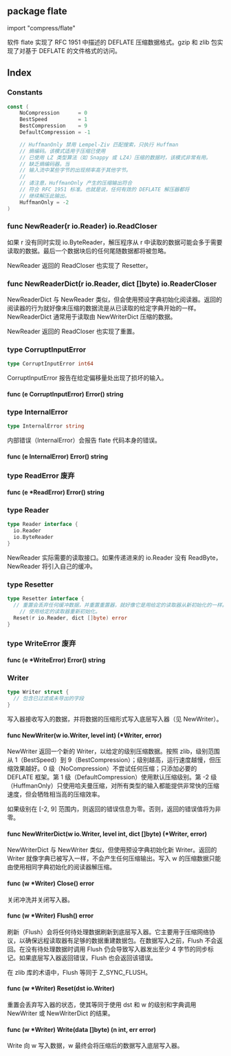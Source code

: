 ## package flate

import "compress/flate"

软件 flate 实现了 RFC 1951 中描述的 DEFLATE 压缩数据格式。gzip 和 zlib 包实现了对基于 DEFLATE 的文件格式的访问。

## Index

### Constants

```go
const (
	NoCompression      = 0
	BestSpeed          = 1
	BestCompression    = 9
	DefaultCompression = -1

	// HuffmanOnly 禁用 Lempel-Ziv 匹配搜索，只执行 Huffman
	// 熵编码。该模式适用于压缩已使用
	// 已使用 LZ 类型算法（如 Snappy 或 LZ4）压缩的数据时，该模式非常有用。
	// 缺乏熵编码器。当
	// 输入流中某些字节的出现频率高于其他字节。
	//
	// 请注意，HuffmanOnly 产生的压缩输出符合
	// 符合 RFC 1951 标准。也就是说，任何有效的 DEFLATE 解压器都将
	// 继续解压此输出。
	HuffmanOnly = -2
)
```

### func NewReader(r io.Reader) io.ReadCloser

如果 r 没有同时实现 io.ByteReader，解压程序从 r 中读取的数据可能会多于需要读取的数据。最后一个数据块后的任何尾随数据都将被忽略。

NewReader 返回的 ReadCloser 也实现了 Resetter。

### func NewReaderDict(r io.Reader, dict []byte) io.ReaderCloser

NewReaderDict 与 NewReader 类似，但会使用预设字典初始化阅读器。返回的阅读器的行为就好像未压缩的数据流是从已读取的给定字典开始的一样。NewReaderDict 通常用于读取由 NewWriterDict 压缩的数据。

NewReader 返回的 ReadCloser 也实现了重置。

### type CorruptInputError

```go
type CorruptInputError int64
```

CorruptInputError 报告在给定偏移量处出现了损坏的输入。

#### func (e CorruptInputError) Error() string

### type InternalError

```go
type InternalError string
```

内部错误（InternalError）会报告 flate 代码本身的错误。

#### func (e InternalError) Error() string

### type ReadError 废弃

#### func (e *ReadError) Error() string

### type Reader

```go
type Reader interface {
  io.Reader
  io.ByteReader
}
```

NewReader 实际需要的读取接口。如果传递进来的 io.Reader 没有 ReadByte，NewReader 将引入自己的缓冲。

### type Resetter

```go
type Resetter interface {
  // 重置会丢弃任何缓冲数据，并重置重置器，就好像它是用给定的读取器从新初始化的一样。
	// 使用给定的读取器重新初始化。
  Reset(r io.Reader, dict []byte) error
}
```

### type WriteError 废弃

#### func (e *WriteError) Error() string

### Writer

```go
type Writer struct {
  // 包含已过滤或未导出的字段
}
```

写入器接收写入的数据，并将数据的压缩形式写入底层写入器（见 NewWriter）。

#### func NewWriter(w io.Writer, level int) (*Writer, error)

NewWriter 返回一个新的 Writer，以给定的级别压缩数据。按照 zlib，级别范围从 1（BestSpeed）到 9（BestCompression）；级别越高，运行速度越慢，但压缩效果越好。0 级（NoCompression）不尝试任何压缩；只添加必要的 DEFLATE 框架。第 1 级（DefaultCompression）使用默认压缩级别。第 -2 级（HuffmanOnly）只使用哈夫曼压缩，对所有类型的输入都能提供非常快的压缩速度，但会牺牲相当高的压缩效率。

如果级别在 [-2, 9] 范围内，则返回的错误信息为零。否则，返回的错误值将为非零。

#### func NewWriterDict(w io.Writer, level int, dict []byte) (*Writer, error)

NewWriterDict 与 NewWriter 类似，但使用预设字典初始化新 Writer。返回的 Writer 就像字典已被写入一样，不会产生任何压缩输出。写入 w 的压缩数据只能由使用相同字典初始化的阅读器解压缩。

#### func (w *Writer) Close() error

  关闭冲洗并关闭写入器。
#### func (w *Writer) Flush() error

刷新（Flush）会将任何待处理数据刷新到底层写入器。它主要用于压缩网络协议，以确保远程读取器有足够的数据重建数据包。在数据写入之前，Flush 不会返回。在没有待处理数据时调用 Flush 仍会导致写入器发出至少 4 字节的同步标记。如果底层写入器返回错误，Flush 也会返回该错误。

在 zlib 库的术语中，Flush 等同于 Z_SYNC_FLUSH。

#### func (w *Writer) Reset(dst io.Writer)

重置会丢弃写入器的状态，使其等同于使用 dst 和 w 的级别和字典调用 NewWriter 或 NewWriterDict 的结果。

#### func (w *Writer) Write(data []byte) (n int, err error)

Write 向 w 写入数据，w 最终会将压缩后的数据写入底层写入器。